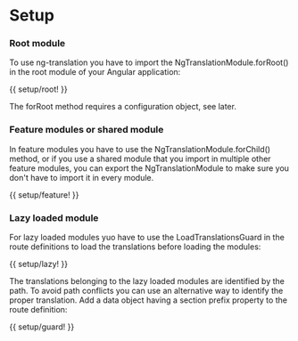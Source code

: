 <!-- ======================================================================
--- Search engine
title:          Setup
keywords:       setup
description:    Set up the ng-translation package.
--- Menu system
order:          10
text:           Setup
hidden:         false
umbel:          false
--- Page properties
id:             
document:       
layout:         layout-2-left
$-left:         #side-menu
searchable:     true
--- Side menu
side-menu-root:     /documentation
side-menu-header:   Documentation
side-menu-top:      Installation
side-menu-depth:    2
======================================================================= -->

# Setup

### Root module

To use ng-translation you have to import the NgTranslationModule.forRoot()
in the root module of your Angular application:

{{ setup/root! }}

The forRoot method requires a configuration object, see later.

### Feature modules or shared module

In feature modules you have to use the NgTranslationModule.forChild()
method, or if you use a shared module that you import in multiple other
feature modules, you can export the NgTranslationModule to make sure you
don't have to import it in every module.

{{ setup/feature! }}

### Lazy loaded module

For lazy loaded modules yuo have to use the LoadTranslationsGuard in the
route definitions to load the translations before loading the modules:

{{ setup/lazy! }}

The translations belonging to the lazy loaded modules are identified by the
path. To avoid path conflicts you can use an alternative way to identify the
proper translation. Add a data object having a section prefix property to
the route definition:

{{ setup/guard! }}
